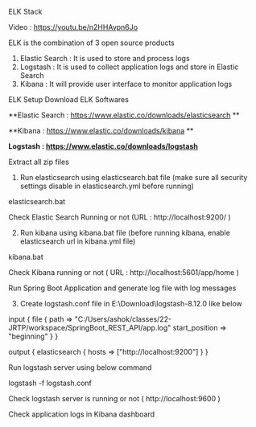 ELK Stack

Video : https://youtu.be/n2HHAvpn6Jo 


ELK is the combination of 3 open source products

1. Elastic Search : It is used to store and process logs
2. Logstash : It is used to collect application logs and store in Elastic Search
3. Kibana : It will provide user interface to monitor application logs


ELK Setup
Download ELK Softwares

**Elastic Search : https://www.elastic.co/downloads/elasticsearch **

**Kibana : https://www.elastic.co/downloads/kibana **

**Logstash : https://www.elastic.co/downloads/logstash**


Extract all zip files

1. Run elasticsearch using elasticsearch.bat file (make sure all security settings disable in elasticsearch.yml before running)


elasticsearch.bat


Check Elastic Search Running or not (URL : http://localhost:9200/ )


2. Run kibana using kibana.bat file (before running kibana, enable elasticsearch url in kibana.yml file)


kibana.bat


Check Kibana running or not ( URL : http://localhost:5601/app/home )

Run Spring Boot Application and generate log file with log messages


3. Create logstash.conf file in E:\Download\logstash-8.12.0 like below

input {
  file {
	path => "C:/Users/ashok/classes/22-JRTP/workspace/SpringBoot_REST_API/app.log"
	start_position => "beginning"
  }
}

output {
  elasticsearch {
    hosts => ["http://localhost:9200"]
  }
}


Run logstash server using below command


logstash -f logstash.conf


Check logstash server is running or not ( http://localhost:9600 )


Check application logs in Kibana dashboard

